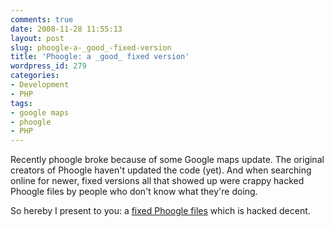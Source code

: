 ```yaml
---
comments: true
date: 2008-11-28 11:55:13
layout: post
slug: phoogle-a-_good_-fixed-version
title: 'Phoogle: a _good_ fixed version'
wordpress_id: 279
categories:
- Development
- PHP
tags:
- google maps
- phoogle
- PHP
---
```


Recently phoogle broke because of some Google maps update. The original creators of Phoogle haven't updated the code (yet). And when searching online for newer, fixed versions all that showed up were crappy hacked Phoogle files by people who don't know what they're doing.

So hereby I present to you: a [fixed Phoogle files](/images/uploads/2008/11/phoogle.zip) which is hacked decent.
